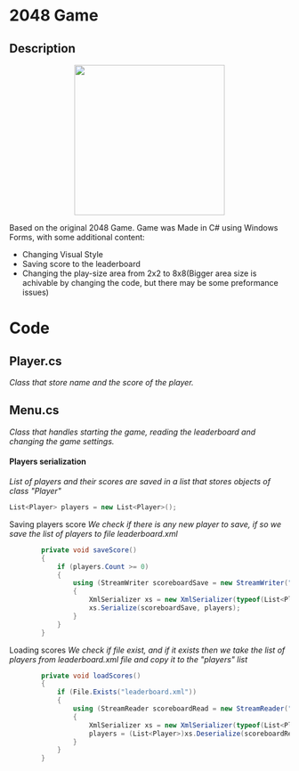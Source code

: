 # 2048 Game
## Description
<p align="center">
  <img src="https://user-images.githubusercontent.com/56955430/181585582-52446bb0-e578-48e1-be5b-abb424482796.png" width="270">
</p>

Based on the original 2048 Game. Game was Made in C# using Windows Forms, with some additional content:
* Changing Visual Style
* Saving score to the leaderboard
* Changing the play-size area from 2x2 to 8x8(Bigger area size is achivable by changing the code, but there may be some preformance issues)

# Code
## Player.cs
<i>Class that store name and the score of the player.</i>

## Menu.cs
<i>Class that handles starting the game, reading the leaderboard and changing the game settings.</i>

#### Players serialization
<i>List of players and their scores are saved in a list that stores objects of class "Player"</i>
```cs
List<Player> players = new List<Player>();
```
Saving players score
<i> We check if there is any new player to save, if so we save the list of players to file leaderboard.xml </i>
```cs
        private void saveScore()
        {
            if (players.Count >= 0)
            {
                using (StreamWriter scoreboardSave = new StreamWriter("leaderboard.xml"))
                {
                    XmlSerializer xs = new XmlSerializer(typeof(List<Player>));
                    xs.Serialize(scoreboardSave, players);
                }
            }
        }
```
Loading scores
<i> We check if file exist, and if it exists then we take the list of players from leaderboard.xml file and copy it to the "players" list</i>
```cs
        private void loadScores()
        {
            if (File.Exists("leaderboard.xml"))
            {
                using (StreamReader scoreboardRead = new StreamReader("leaderboard.xml"))
                {
                    XmlSerializer xs = new XmlSerializer(typeof(List<Player>));
                    players = (List<Player>)xs.Deserialize(scoreboardRead);
                }
            }
        }
```


